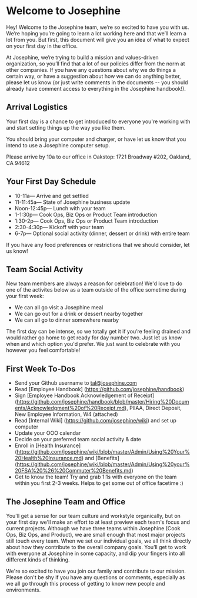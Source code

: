 # Welcome to Josephine

Hey! Welcome to the Josephine team, we’re so excited to have you with us. We’re hoping you’re going to learn a lot working here and that we’ll learn a lot from you. But first, this document will give you an idea of what to expect on your first day in the office. 

At Josephine, we’re trying to build a mission and values-driven organization, so you’ll find that a lot of our policies differ from the norm at other companies. If you have any questions about why we do things a certain way, or have a suggestion about how we can do anything better, please let us know (or just write comments in the documents -- you should already have comment access to everything in the Josephine handbook!).

## Arrival Logistics

Your first day is a chance to get introduced to everyone you're working with and start setting things up the way you like them. 

You should bring your computer and charger, or have let us know that you intend to use a Josephine computer setup. 

Please arrive by 10a to our office in Oakstop: 1721 Broadway #202, Oakland, CA 94612 

## Your First Day Schedule

* 10-11a— Arrive and get settled 
* 11-11:45a— State of Josephine business update 
* Noon-12:45p— Lunch with your team
* 1-1:30p— Cook Ops, Biz Ops or Product Team introduction
* 1:30-2p— Cook Ops, Biz Ops or Product Team introduction
* 2:30-4:30p— Kickoff with your team 
* 6-7p— Optional social activity (dinner, dessert or drink) with entire team

If you have any food preferences or restrictions that we should consider, let us know!


## Team Social Activity

New team members are always a reason for celebration! We'd love to do one of the activites below as a team outside of the office sometime during your first week: 

* We can all go visit a Josephine meal
* We can go out for a drink or dessert nearby together
* We can all go to dinner somewhere nearby

The first day can be intense, so we totally get it if you’re feeling drained and would rather go home to get ready for day number two. Just let us know when and which option you'd prefer. We just want to celebrate with you however you feel comfortable!


## First Week To-Dos

- Send your Github username to tal@josephine.com 
- Read [Employee Handbook] (https://github.com/josephine/handbook)
- Sign [Employee Handbook Acknowledgement of Receipt] (https://github.com/josephine/handbook/blob/master/Hiring%20Documents/Acknowledgment%20of%20Receipt.md), PIIAA, Direct Deposit, New Employee Information, W4 (attached)
- Read [Internal Wiki] (https://github.com/josephine/wiki) and set up computer
- Update your OOO calendar
- Decide on your preferred team social activity & date
- Enroll in [Health Insurance] (https://github.com/josephine/wiki/blob/master/Admin/Using%20Your%20Health%20Insurance.md) and [Benefits] (https://github.com/josephine/wiki/blob/master/Admin/Using%20your%20FSA%20%26%20Commuter%20Benefits.md)
- Get to know the team! Try and grab 1:1s with everyone on the team within you first 2-3 weeks. Helps to get some out of office facetime :)

## The Josephine Team and Office

You'll get a sense for our team culture and workstyle organically, but on your first day we'll make an effort to at least preview each team's focus and current projects. Although we have three teams within Josephine (Cook Ops, Biz Ops, and Product), we are small enough that most major projects still touch every team. When we set our individual goals, we all think directly about how they contribute to the overall company goals. You’ll get to work with everyone at Josephine in some capacity, and dip your fingers into all different kinds of thinking.

We're so excited to have you join our family and contribute to our mission. Please don't be shy if you have any questions or comments, especially as we all go through this process of getting to know new people and environments. 
